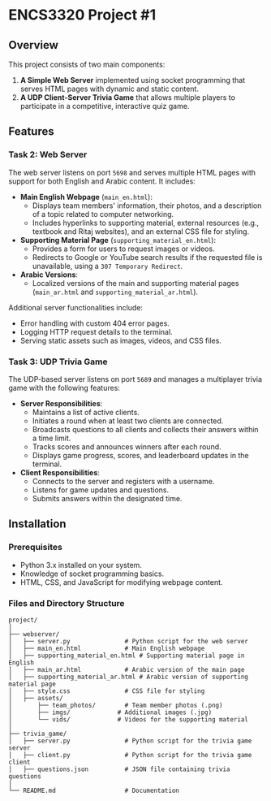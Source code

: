 # ENCS3320 Project #1

## Overview
This project consists of two main components:
1. **A Simple Web Server** implemented using socket programming that serves HTML pages with dynamic and static content.
2. **A UDP Client-Server Trivia Game** that allows multiple players to participate in a competitive, interactive quiz game.

## Features
### Task 2: Web Server
The web server listens on port `5698` and serves multiple HTML pages with support for both English and Arabic content. It includes:
- **Main English Webpage** (`main_en.html`): 
  - Displays team members' information, their photos, and a description of a topic related to computer networking.
  - Includes hyperlinks to supporting material, external resources (e.g., textbook and Ritaj websites), and an external CSS file for styling.
- **Supporting Material Page** (`supporting_material_en.html`):
  - Provides a form for users to request images or videos.
  - Redirects to Google or YouTube search results if the requested file is unavailable, using a `307 Temporary Redirect`.
- **Arabic Versions**:
  - Localized versions of the main and supporting material pages (`main_ar.html` and `supporting_material_ar.html`).

Additional server functionalities include:
- Error handling with custom 404 error pages.
- Logging HTTP request details to the terminal.
- Serving static assets such as images, videos, and CSS files.

### Task 3: UDP Trivia Game
The UDP-based server listens on port `5689` and manages a multiplayer trivia game with the following features:
- **Server Responsibilities**:
  - Maintains a list of active clients.
  - Initiates a round when at least two clients are connected.
  - Broadcasts questions to all clients and collects their answers within a time limit.
  - Tracks scores and announces winners after each round.
  - Displays game progress, scores, and leaderboard updates in the terminal.
- **Client Responsibilities**:
  - Connects to the server and registers with a username.
  - Listens for game updates and questions.
  - Submits answers within the designated time.

## Installation
### Prerequisites
- Python 3.x installed on your system.
- Knowledge of socket programming basics.
- HTML, CSS, and JavaScript for modifying webpage content.

### Files and Directory Structure
```plaintext
project/
│
├── webserver/
│   ├── server.py               # Python script for the web server
│   ├── main_en.html            # Main English webpage
│   ├── supporting_material_en.html # Supporting material page in English
│   ├── main_ar.html            # Arabic version of the main page
│   ├── supporting_material_ar.html # Arabic version of supporting material page
│   ├── style.css               # CSS file for styling
│   ├── assets/
│       ├── team_photos/        # Team member photos (.png)
│       ├── imgs/             # Additional images (.jpg)
│       └── vids/             # Videos for the supporting material
│
├── trivia_game/
│   ├── server.py               # Python script for the trivia game server
│   ├── client.py               # Python script for the trivia game client
│   ├── questions.json          # JSON file containing trivia questions
│
└── README.md                   # Documentation
